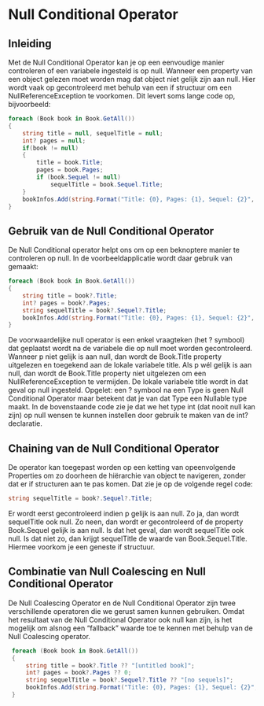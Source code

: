 # Null Conditional Operator 

## Inleiding

Met de Null Conditional Operator kan je op een eenvoudige manier controleren of een variabele ingesteld is op null. Wanneer een property van een object gelezen moet worden mag dat object niet gelijk zijn aan null. Hier wordt vaak op gecontroleerd met behulp van een if structuur om een NullReferenceException te voorkomen. Dit levert soms lange code op, bijvoorbeeld: 

```c#
foreach (Book book in Book.GetAll()) 
{ 
    string title = null, sequelTitle = null; 
    int? pages = null; 
    if(book != null) 
    { 
        title = book.Title; 
        pages = book.Pages; 
        if (book.Sequel != null) 
            sequelTitle = book.Sequel.Title; 
    } 
    bookInfos.Add(string.Format("Title: {0}, Pages: {1}, Sequel: {2}", title, pages, sequelTitle)); 
} 
```

## Gebruik van de Null Conditional Operator 

De Null Conditional operator helpt ons om op een beknoptere manier te controleren op null. In de voorbeeldapplicatie wordt daar gebruik van gemaakt: 

```c#
foreach (Book book in Book.GetAll()) 
{ 
    string title = book?.Title; 
    int? pages = book?.Pages; 
    string sequelTitle = book?.Sequel?.Title; 
    bookInfos.Add(string.Format("Title: {0}, Pages: {1}, Sequel: {2}", title, pages, sequelTitle)); 
} 
```

De voorwaardelijke null operator is een enkel vraagteken (het ? symbool) dat geplaatst wordt na de variabele die op null moet worden gecontroleerd. Wanneer p niet gelijk is aan null, dan wordt de Book.Title property uitgelezen en toegekend aan de lokale variabele title. Als p wél gelijk is aan null, dan wordt de Book.Title property niet uitgelezen om een NullReferenceException te vermijden. De lokale variabele title wordt in dat geval op null ingesteld. Opgelet: een ? symbool na een Type is geen Null Conditional Operator maar betekent dat je van dat Type een Nullable type maakt. In de bovenstaande code zie je dat we het type int (dat nooit null kan zijn) op null wensen te kunnen instellen door gebruik te maken van de int? declaratie.

## Chaining van de Null Conditional Operator 

De operator kan toegepast worden op een ketting van opeenvolgende Properties om zo doorheen de hiërarchie van object te navigeren, zonder dat er if structuren aan te pas komen. Dat zie je op de volgende regel code: 

```c#
string sequelTitle = book?.Sequel?.Title; 
```

Er wordt eerst gecontroleerd indien p gelijk is aan null. Zo ja, dan wordt sequelTitle ook null. Zo neen, dan wordt er gecontroleerd of de property Book.Sequel gelijk is aan null. Is dat het geval, dan wordt sequelTitle ook null. Is dat niet zo, dan krijgt sequelTitle de waarde van Book.Sequel.Title. Hiermee voorkom je een geneste if structuur. 

## Combinatie van Null Coalescing en Null Conditional Operator 

De Null Coalescing Operator en de Null Conditional Operator zijn twee verschillende operatoren die we gerust samen kunnen gebruiken. Omdat het resultaat van de Null Conditional Operator ook null kan zijn, is het mogelijk om alsnog een “fallback” waarde toe te kennen met behulp van de Null Coalescing operator. 

```c#
 foreach (Book book in Book.GetAll()) 
 { 
     string title = book?.Title ?? "[untitled book]"; 
     int? pages = book?.Pages ?? 0; 
     string sequelTitle = book?.Sequel?.Title ?? "[no sequels]"; 
     bookInfos.Add(string.Format("Title: {0}, Pages: {1}, Sequel: {2}", title, pages, sequelTitle)); 
 }
```

